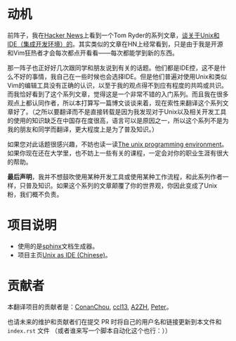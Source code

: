 # 动机

前阵子，我在[Hacker News](http://news.ycombinator.com/)上看到一个Tom Ryder的系列文章，[谈关于Unix和IDE（集成开发环境）的](http://blog.sanctum.geek.nz/series/unix-as-ide/ "Unix as IDE")。其实类似的文章在HN上经常看到，只是由于我是开源和Vim狂热者才会每次都点开看看——每次都能学到新的东西。

那一阵子也正好好几次跟同学和朋友说到有关的话题。他们都是IDE控，这不是什么不好的事情，我自己在一些时候也会选择IDE。但是他们普遍对使用Unix和类似Vim的编辑工具没有正确的认识，以至于我的观点得不到应有程度的共鸣或共识。而我恰好看到了这个系列文章，觉得这是一个非常不错的入门系列。而且我在很多观点上都认同作者，所以本打算写一篇博文谈谈来着，现在索性来翻译这个系列文章好了。（之所以要翻译而不是直接转载是因为我发现对于Unix以及相关开发工具的使用的知识缺乏在中国存在度很高，语言可以是原因之一，所以这个系列不是为我的朋友和同学而翻译，更大程度上是为了普及知识。）

如果您对此话题很感兴趣，不妨也读一读[The unix programming environment](http://www.iu.hio.no/~mark/unix/unix_toc.html)。如果你现在还在大学里，也不妨上一些有关的课程，一定会对你的职业生涯有很大的帮助。

**最后声明**，我并不想鼓吹使用某种开发工具或使用某种工作流程，和此系列作者一样，只普及知识。如果这个系列的文章颠覆了你的世界观，你因此变成了Unix粉，我们概不负责。

# 项目说明
* 使用的是[sphinx](http://sphinx.pocoo.org/)文档生成器。
* 项目主页[Unix as IDE (Chinese)](https://github.com/ConanChou/Unix-as-IDE--Chinese-)。

# 贡献者
本翻译项目的贡献者是：[ConanChou](https://github.com/ConanChou), [ccl13](https://github.com/ccl13), [A2ZH](https://github.com/theJian), [Peter](https://github.com/petergithub)。

也请未来的维护和贡献者们在提交 PR 时将自己的用户名和链接更新到本文件和 `index.rst` 文件 （或者谁来写一个脚本自动化这个也行：））
